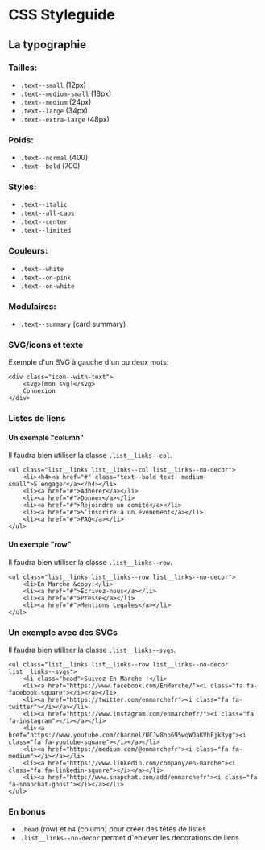 # CSS Styleguide

## La typographie

### Tailles:
- `.text--small` (12px)
- `.text--medium-small` (18px)
- `.text--medium` (24px)
- `.text--large` (34px)
- `.text--extra-large` (48px)

### Poids:
- `.text--normal` (400)
- `.text--bold` (700)

### Styles:
- `.text--italic`
- `.text--all-caps`
- `.text--center`
- `.text--limited`

### Couleurs:
- `.text--white`
- `.text--on-pink`
- `.text--on-white`

### Modulaires:
- `.text--summary` (card summary)

### SVG/icons et texte

Exemple d'un SVG à gauche d'un ou deux mots:

```
<div class="icon--with-text">
    <svg>[mon svg]</svg>
    Connexion
</div>
```

### Listes de liens

#### Un exemple "column"

Il faudra bien utiliser la classe `.list__links--col`.

```
<ul class="list__links list__links--col list__links--no-decor">
    <li><h4><a href="#" class="text--bold text--medium-small">S’engager</a></h4></li>
    <li><a href="#">Adhérer</a></li>
    <li><a href="#">Donner</a></li>
    <li><a href="#">Rejoindre un comité</a></li>
    <li><a href="#">S’inscrire à un événement</a></li>                    
    <li><a href="#">FAQ</a></li>                    
</ul>
```

#### Un exemple "row"

Il faudra bien utiliser la classe `.list__links--row`.

```
<ul class="list__links list__links--row list__links--no-decor">
    <li>En Marche &copy;</li>
    <li><a href="#">Écrivez-nous</a></li>
    <li><a href="#">Presse</a></li>
    <li><a href="#">Mentions Legales</a></li>
</ul>
```

### Un exemple avec des SVGs

Il faudra bien utiliser la classe `.list__links--svgs`.

```
<ul class="list__links list__links--row list__links--no-decor list__links--svgs">
    <li class="head">Suivez En Marche !</li>
    <li><a href="https://www.facebook.com/EnMarche/"><i class="fa fa-facebook-square"></i></a></li>
    <li><a href="https://twitter.com/enmarchefr"><i class="fa fa-twitter"></i></a></li>
    <li><a href="https://www.instagram.com/enmarchefr/"><i class="fa fa-instagram"></i></a></li>
    <li><a href="https://www.youtube.com/channel/UCJw8np695wqWOaKVhFjkRyg"><i class="fa fa-youtube-square"></i></a></li>
    <li><a href="https://medium.com/@enmarchefr"><i class="fa fa-medium"></i></a></li>
    <li><a href="https://www.linkedin.com/company/en-marche"><i class="fa fa-linkedin-square"></i></a></li>
    <li><a href="http://www.snapchat.com/add/enmarchefr"><i class="fa fa-snapchat-ghost"></i></a></li>
</ul>
```


### En bonus
- `.head` (row) et `h4` (column) pour créer des têtes de listes
- `.list__links--no-decor` permet d'enlever les decorations de liens
